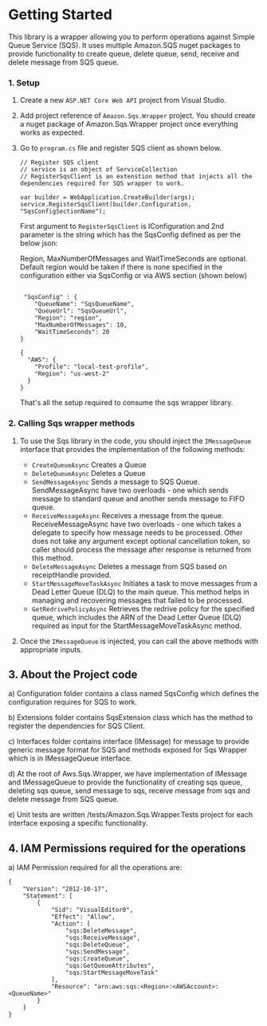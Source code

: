 # Getting Started
This library is a wrapper allowing you to perform operations against Simple Queue Service (SQS). It uses multiple Amazon.SQS nuget packages to provide functionality to create queue, delete queue, send, receive and delete message from SQS queue.

### 1. Setup
1. Create a new `ASP.NET Core Web API` project from Visual Studio.
2. Add project reference of `Amazon.Sqs.Wrapper` project. You should create a nuget package of Amazon.Sqs.Wrapper project once everything works as expected.
3. Go to `program.cs` file and register SQS client as shown below.
    ```
    // Register SQS client
    // service is an object of ServiceCollection
    // RegisterSqsClient is an extenstion method that injects all the dependencies required for SQS wrapper to work.

    var builder = WebApplication.CreateBuilder(args);
    service.RegisterSqsClient(builder.Configuration, "SqsConfigSectionName");

    ```

    First argument to `RegisterSqsClient` is IConfiguration and 2nd parameter is the string which has the SqsConfig defined as per the below json:
    
    Region, MaxNumberOfMessages and WaitTimeSeconds are optional. Default region would be taken if there is none specified in the configuration either via SqsConfig or via AWS section (shown below)

    ```

     "SqsConfig" : {
        "QueueName": "SqsQueueName",
        "QueueUrl": "SqsQueueUrl",
        "Region": "region",
        "MaxNumberOfMessages": 10,
        "WaitTimeSeconds": 20
    }

    {
      "AWS": {
        "Profile": "local-test-profile",
        "Region": "us-west-2"
      }
    }
    ```  
    That's all the setup required to consume the sqs wrapper library.

### 2. Calling Sqs wrapper methods
1. To use the Sqs library in the code, you should inject the `IMessageQueue` interface that provides the implementation of the following methods:

    - `CreateQueueAsync` Creates a Queue
    - `DeleteQueueAsync` Deletes a Queue
    - `SendMessageAsync` Sends a message to SQS Queue. SendMessageAsync have two overloads - one which sends message to standard queue and another sends message to FIFO queue.
    - `ReceiveMessageAsync` Receives a message from the queue. ReceiveMessageAsync have two overloads - one which takes a delegate to specify how message needs to be processed. Other does not take any argument except optional cancellation token, so caller should process the message after response is returned from this method.
    - `DeleteMessageAsync` Deletes a message from SQS based on receiptHandle provided.
    - `StartMessageMoveTaskAsync` Initiates a task to move messages from a Dead Letter Queue (DLQ) to the main queue. This method helps in managing and recovering messages that failed to be processed.
    - `GetRedrivePolicyAsync` Retrieves the redrive policy for the specified queue, which includes the ARN of the Dead Letter Queue (DLQ) required as input for the StartMessageMoveTaskAsync method.

2. Once the `IMessageQueue` is injected, you can call the above methods with appropriate inputs.

## 3. About the Project code

a) Configuration folder contains a class named SqsConfig which defines the configuration requires for SQS to work.

b) Extensions folder contains SqsExtension class which has the method to register the dependencies for SQS Client.

c) Interfaces folder contains interface (IMessage) for message to provide generic message format for SQS and methods exposed for Sqs Wrapper which is in IMessageQueue interface.

d) At the root of Aws.Sqs.Wrapper, we have implementation of IMessage and IMessageQueue to provide the functionality of creating sqs queue, deleting sqs queue, send message to sqs, receive message from sqs and delete message from SQS queue.

e) Unit tests are written /tests/Amazon.Sqs.Wrapper.Tests project for each interface exposing a specific functionality.

## 4. IAM Permissions required for the operations

a) IAM Permission required for all the operations are:

```
{
    "Version": "2012-10-17",
    "Statement": [
        {
            "Sid": "VisualEditor0",
            "Effect": "Allow",
            "Action": [
                "sqs:DeleteMessage",
                "sqs:ReceiveMessage",
                "sqs:DeleteQueue",
                "sqs:SendMessage",
                "sqs:CreateQueue",
                "sqs:GetQueueAttributes",
                "sqs:StartMessageMoveTask"
            ],
            "Resource": "arn:aws:sqs:<Region>:<AWSAccount>:<QueueName>"
        }
    ]
}
```